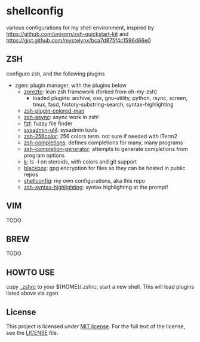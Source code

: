 # shellconfig
various configurations for my shell environment, inspired by https://github.com/unixorn/zsh-quickstart-kit and https://gist.github.com/mystelynx/bca7d875f4c1596d66e0

## ZSH
configure zsh, and the following plugins
- zgen: plugin manager, with the plugins below
  - [zprezto](https://github.com/sorin-ionescu/prezto): lean zsh framework (forked from oh-my-zsh)
    - loaded plugins: archive, osx, gnu-utility, python, rsync, screen,
      tmux, fasd, history-substring-search, syntax-highlighting
  - [zsh-plugin-colored-man](https://github.com/TBSliver/zsh-plugin-colored-man)
  - [zsh-async](https://github.com/mafredri/zsh-async): async work in zsh!
  - [fzf](https://github.com/junegunn/fzf): fuzzy file finder
  - [sysadmin-util](https://github.com/skx/sysadmin-util): sysadmin tools
  - [zsh-256color](https://github.com/chrissicool/zsh-256color): 256 colors term. not sure if needed with iTerm2
  - [zsh-completions](https://github.com/zsh-users/zsh-completions): defines completions for many, many programs
  - [zsh-completion-generator](https://github.com/RobSis/zsh-completion-generator): attempts to generate completions from program options
  - [k](https://github.com/rimraf/k): ls -l on steroids, with colors and git support
  - [blackbox](https://github.com/StackExchange/blackbox): gpg encryption for files so they can be hosted in public repos
  - [shellconfig](https://github.com/verboze/shellconfig): my own configurations, aka this repo
  - [zsh-syntax-highlighting](https://github.com/zsh-users/zsh-syntax-highlighting): syntax highlighting at the prompt!

## VIM
TODO

## BREW
TODO

## HOWTO USE
copy [_zshrc](https://github.com/verboze/shellconfig/blob/master/_zshrc) to your ${HOME}/.zshrc; start a new shell. This will load plugins listed above via zgen

## License
This project is licensed under [MIT license](http://opensource.org/licenses/MIT).
For the full text of the license, see the [LICENSE](LICENSE) file.
